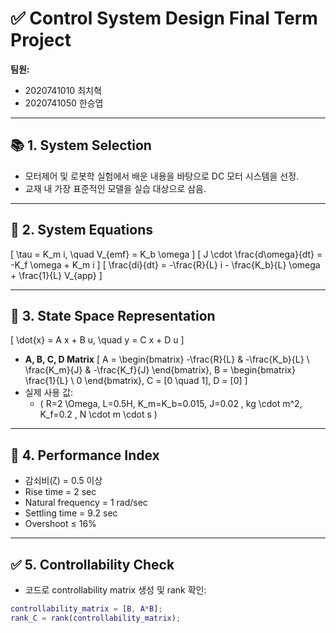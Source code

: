# ✅ Control System Design Final Term Project
**팀원:**  
- 2020741010 최치혁  
- 2020741050 한승엽  

---

## 📚 1. System Selection
- 모터제어 및 로봇학 실험에서 배운 내용을 바탕으로 DC 모터 시스템을 선정.  
- 교재 내 가장 표준적인 모델을 실습 대상으로 삼음.

---

## 🧮 2. System Equations
\[
\tau = K_m i, \quad V_{emf} = K_b \omega
\]
\[
J \cdot \frac{d\omega}{dt} = -K_f \omega + K_m i
\]
\[
\frac{di}{dt} = -\frac{R}{L} i - \frac{K_b}{L} \omega + \frac{1}{L} V_{app}
\]

---

## 📐 3. State Space Representation
\[
\dot{x} = A x + B u, \quad y = C x + D u
\]
- **A, B, C, D Matrix**
\[
A = \begin{bmatrix}
-\frac{R}{L} & -\frac{K_b}{L} \\
\frac{K_m}{J} & -\frac{K_f}{J}
\end{bmatrix}, 
B = \begin{bmatrix}
\frac{1}{L} \\ 0
\end{bmatrix}, 
C = [0 \quad 1], 
D = [0]
\]
- 실제 사용 값:
    - \( R=2 \Omega, L=0.5H, K_m=K_b=0.015, J=0.02 \, kg \cdot m^2, K_f=0.2 \, N \cdot m \cdot s \)

---

## 🎯 4. Performance Index
- 감쇠비(ζ) = 0.5 이상  
- Rise time = 2 sec  
- Natural frequency = 1 rad/sec  
- Settling time = 9.2 sec  
- Overshoot ≤ 16%

---

## ✅ 5. Controllability Check
- 코드로 controllability matrix 생성 및 rank 확인:
```matlab
controllability_matrix = [B, A*B];
rank_C = rank(controllability_matrix);
